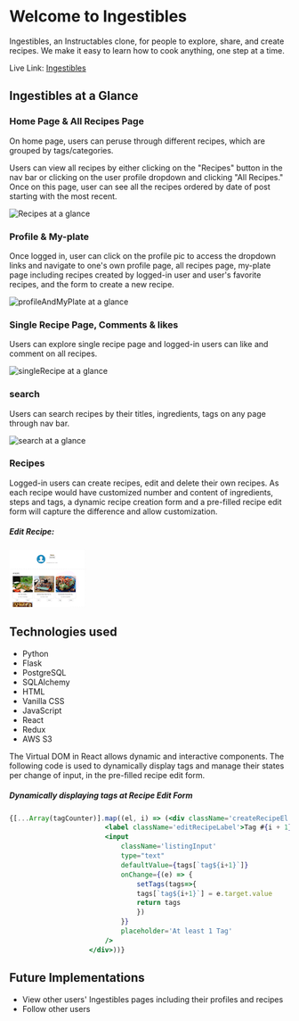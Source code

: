 # Welcome to Ingestibles

Ingestibles, an Instructables clone, for people to explore, share, and create recipes. We make it easy to learn how to cook anything, one step at a time.

Live Link: [Ingestibles](https://ingestibles-app.herokuapp.com/)


## Ingestibles at a Glance

### Home Page & All Recipes Page
On home page, users can peruse through different recipes, which are grouped by tags/categories.

Users can view all recipes by either clicking on the "Recipes" button in the nav bar or clicking on the user profile dropdown and clicking "All Recipes."  Once on this page, user can see all the recipes ordered by date of post starting with the most recent.

![Recipes at a glance](/react-app/src/static/readMe/recipes.gif) 

### Profile & My-plate
Once logged in, user can click on the profile pic to access the dropdown links and navigate to one's own profile page, all recipes page, my-plate page including recipes created by logged-in user and user's favorite recipes, and the form to create a new recipe.

![profileAndMyPlate at a glance](/react-app/src/static/readMe/profileAndMyPlate.gif) 

### Single Recipe Page, Comments & likes
Users can explore single recipe page and logged-in users can like and comment on all recipes.

![singleRecipe at a glance](/react-app/src/static/readMe/singleRecipe.gif)

###  search
Users can search recipes by their titles, ingredients, tags on any page through nav bar.

![search at a glance](/react-app/src/static/readMe/search.gif)

### Recipes
Logged-in users can create recipes, edit and delete their own recipes. As each recipe would have customized number and content of ingredients, steps and tags, a dynamic recipe creation form and a pre-filled recipe edit form will capture the difference and allow customization.

##### Edit Recipe:
![Edit Recipes at a glance](/react-app/src/static/readMe/editRecipe.gif) 


## Technologies used
* Python
* Flask
* PostgreSQL
* SQLAlchemy
* HTML
* Vanilla CSS
* JavaScript
* React
* Redux
* AWS S3

The Virtual DOM in React allows dynamic and interactive components. The following code is used to dynamically display tags and manage their states per change of input, in the pre-filled recipe edit form. 

##### Dynamically displaying tags at Recipe Edit Form
```jsx
{[...Array(tagCounter)].map((el, i) => (<div className='createRecipeEl' key={`tag${i + 1}`}>
                        <label className='editRecipeLabel'>Tag #{i + 1} </label>
                        <input
                            className='listingInput'
                            type="text"
                            defaultValue={tags[`tag${i+1}`]}
                            onChange={(e) => {
                                setTags(tags=>{
                                tags[`tag${i+1}`] = e.target.value
                                return tags
                                })
                            }}
                            placeholder='At least 1 Tag'
                        />
                    </div>))}
```

## Future Implementations
- View other users' Ingestibles pages including their profiles and recipes
- Follow other users
